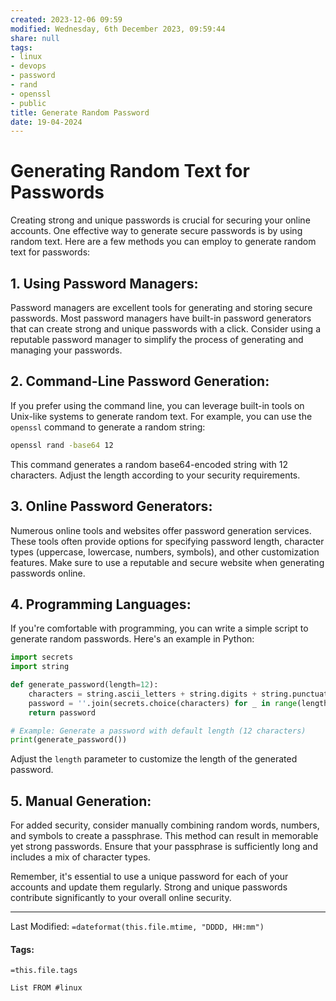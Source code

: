```yaml
---
created: 2023-12-06 09:59
modified: Wednesday, 6th December 2023, 09:59:44
share: null
tags:
- linux
- devops
- password
- rand
- openssl
- public
title: Generate Random Password
date: 19-04-2024
---
```


# Generating Random Text for Passwords

Creating strong and unique passwords is crucial for securing your online accounts. One effective way to generate secure passwords is by using random text. Here are a few methods you can employ to generate random text for passwords:

## 1. Using Password Managers:

Password managers are excellent tools for generating and storing secure passwords. Most password managers have built-in password generators that can create strong and unique passwords with a click. Consider using a reputable password manager to simplify the process of generating and managing your passwords.

## 2. Command-Line Password Generation:

If you prefer using the command line, you can leverage built-in tools on Unix-like systems to generate random text. For example, you can use the `openssl` command to generate a random string:

````bash
openssl rand -base64 12
````

This command generates a random base64-encoded string with 12 characters. Adjust the length according to your security requirements.

## 3. Online Password Generators:

Numerous online tools and websites offer password generation services. These tools often provide options for specifying password length, character types (uppercase, lowercase, numbers, symbols), and other customization features. Make sure to use a reputable and secure website when generating passwords online.

## 4. Programming Languages:

If you're comfortable with programming, you can write a simple script to generate random passwords. Here's an example in Python:

````python
import secrets
import string

def generate_password(length=12):
    characters = string.ascii_letters + string.digits + string.punctuation
    password = ''.join(secrets.choice(characters) for _ in range(length))
    return password

# Example: Generate a password with default length (12 characters)
print(generate_password())
````

Adjust the `length` parameter to customize the length of the generated password.

## 5. Manual Generation:

For added security, consider manually combining random words, numbers, and symbols to create a passphrase. This method can result in memorable yet strong passwords. Ensure that your passphrase is sufficiently long and includes a mix of character types.

Remember, it's essential to use a unique password for each of your accounts and update them regularly. Strong and unique passwords contribute significantly to your overall online security.

---

Last Modified: `=dateformat(this.file.mtime, "DDDD, HH:mm")`

#### Tags:

`=this.file.tags`

````dataview
List FROM #linux
````
